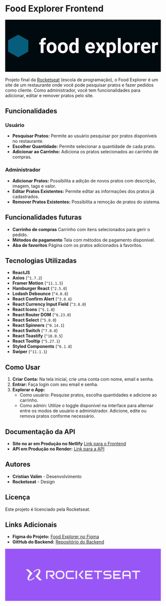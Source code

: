 # Food Explorer Frontend

![Capa do Projeto](./src/assets/capa%20do%20projeto.png)

Projeto final da [Rocketseat](rocketseat.com.br) (escola de programação), o Food Explorer é um site de um restaurante onde você pode pesquisar pratos e fazer pedidos como cliente. Como administrador, você tem funcionalidades para adicionar, editar e remover pratos pelo site.

## Funcionalidades

### Usuário
- **Pesquisar Pratos:** Permite ao usuário pesquisar por pratos disponíveis no restaurante.
- **Escolher Quantidade:** Permite selecionar a quantidade de cada prato.
- **Adicionar ao Carrinho:** Adiciona os pratos selecionados ao carrinho de compras.

### Administrador
- **Adicionar Pratos:** Possibilita a adição de novos pratos com descrição, imagem, tags e valor.
- **Editar Pratos Existentes:** Permite editar as informações dos pratos já cadastrados.
- **Remover Pratos Existentes:** Possibilita a remoção de pratos do sistema.

## Funcionalidades futuras

- **Carrinho de compras** Carrinho com itens selecionados para gerir o pedido.
- **Métodos de pagamento** Tela com métodos de pagamento disponível.
- **Aba de favoritos** Página com os pratos adicionados à favoritos.


## Tecnologias Utilizadas

- **ReactJS**
- **Axios** (`^1.7.2`)
- **Framer Motion** (`^11.1.5`)
- **Hamburger React** (`^2.5.0`)
- **Lodash Debounce** (`^4.0.8`)
- **React Confirm Alert** (`^3.0.6`)
- **React Currency Input Field** (`^3.8.0`)
- **React Icons** (`^5.1.0`)
- **React Router DOM** (`^6.23.0`)
- **React Select** (`^5.8.0`)
- **React Spinners** (`^0.14.1`)
- **React Switch** (`^7.0.0`)
- **React Toastify** (`^10.0.5`)
- **React Tooltip** (`^5.27.1`)
- **Styled Components** (`^6.1.8`)
- **Swiper** (`^11.1.1`)

## Como Usar

1. **Criar Conta:** Na tela inicial, crie uma conta com nome, email e senha.
2. **Entrar:** Faça login com seu email e senha.
3. **Explorar o App:**
   - Como usuário: Pesquise pratos, escolha quantidades e adicione ao carrinho.
   - Como admin: Utilize o toggle disponível na interface para alternar entre os modos de usuário e administrador. Adicione, edite ou remova pratos conforme necessário.

## Documentação da API

- **Site no ar em Produção no Netlify** [Link para o Frontend](https://foodexplorerbycristianvalim.netlify.app/) 
- **API em Produção no Render:** [Link para a API](https://foodexplorer-api-a607.onrender.com) 

## Autores

- **Cristian Valim** - Desenvolvimento
- **Rocketseat** - Design

## Licença

Este projeto é licenciado pela Rocketseat.

## Links Adicionais

- **Figma do Projeto:** [Food Explorer no Figma](https://www.figma.com/design/oIO8asqIql3ZEpTxlMUfxt/food-explorer-v2-(Community)?node-id=201-1532&t=z3lUeE0ugd3CSY23-0)
- **GitHub do Backend:** [Repositório do Backend](https://github.com/CristianValim/foodexplorerbe)

![Logo Rocketseat](./src/assets/Rocketseat.png)
